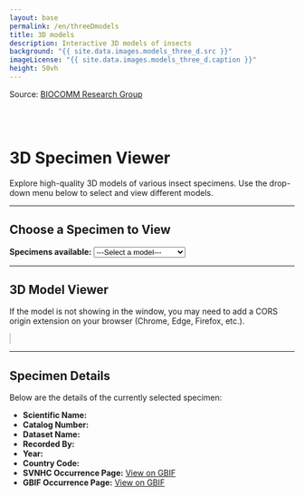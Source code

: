 ```yaml
---
layout: base
permalink: /en/threeDmodels
title: 3D models
description: Interactive 3D models of insects
background: "{{ site.data.images.models_three_d.src }}"
imageLicense: "{{ site.data.images.models_three_d.caption }}"
height: 50vh
---
```


Source: [BIOCOMM Research Group](https://biocommunication.org/en/insects360/3d-scans/)

<br><br>

# 3D Specimen Viewer

Explore high-quality 3D models of various insect specimens. Use the drop-down menu below to select and view different models.

---

## Choose a Specimen to View

<label for="model-selector">**Specimens available:**</label>
<select id="model-selector" onchange="updateModel()">
    <option value="">---Select a model---</option>
    <option value="https://biocommunication.org/filesystems/scans/Hylaeus-cgj-20230823">🐝 Hylaeus nigritus</option>
    <option value="https://biocommunication.org/filesystems/scans/Mosquito-cgj-20240211">🦟 Anopheles gambiae</option>
    <option value="https://biocommunication.org/filesystems/scans/Carabus-cgj-20230823">🪲 Carabus montivagus</option>
    <option value="https://biocommunication.org/filesystems/scans/Cicindela-cgj-20230823">🪲 Cicindela andriana</option>
</select>

---

## 3D Model Viewer

If the model is not showing in the window, you may need to add a CORS origin extension on your browser (Chrome, Edge, Firefox, etc.).

<model-viewer id="dynamic-model-viewer"
              src=""
              shadow-intensity="1" 
              camera-controls="" 
              touch-action="none" 
              interaction-prompt-threshold="500" 
              auto-rotate="" 
              class="js-scan-viewer" 
              ar-status="not-presenting" 
              style="width: 100%; max-width: 100vw; height: 50vh; border: 1px solid #ccc; background-color: #fff;">
</model-viewer>

<script type="module" src="https://unpkg.com/@google/model-viewer/dist/model-viewer.min.js"></script>

---

## Specimen Details

Below are the details of the currently selected specimen:

- **Scientific Name:** <span id="scientificName"></span>
- **Catalog Number:** <span id="catalogNumber"></span>
- **Dataset Name:** <span id="datasetName"></span>
- **Recorded By:** <span id="recordedBy"></span>
- **Year:** <span id="year"></span>
- **Country Code:** <span id="countryCode"></span>
- **SVNHC Occurrence Page:** [View on GBIF](https://svnhc.hp.gbif-staging.org/occurrence/search?entity=3777522425)
- **GBIF Occurrence Page:** [<span id="gbifLink">View on GBIF</span>](#)

<script>
function getModelNameFromURL() {
    const urlParams = new URLSearchParams(window.location.search);
    return urlParams.get('model');
}

function updateModel() {
    const modelSelector = document.getElementById('model-selector');
    const selectedModel = modelSelector.value;
    if (selectedModel) {
        const newUrl = `${window.location.pathname}?model=${selectedModel}`;
        window.history.pushState({ path: newUrl }, '', newUrl);
        const modelViewer = document.getElementById('dynamic-model-viewer');
        const modelSrc = `${selectedModel}.gltf`;
        modelViewer.setAttribute('src', modelSrc);
    }
}

function fetchModelData() {
    const apiUrl = 'https://api.gbif.org/v1/occurrence/3777522425/fragment';
    const gbifBaseUrl = 'https://www.gbif.org/en/occurrence/';

    const occurrenceId = apiUrl.split('/')[5];
    
    fetch(apiUrl)
        .then(response => response.json())
        .then(data => {
            document.getElementById('scientificName').textContent = data.scientificName;
            document.getElementById('catalogNumber').textContent = data.catalogNumber;
            document.getElementById('datasetName').textContent = data.datasetName;
            document.getElementById('recordedBy').textContent = data.recordedBy;
            document.getElementById('year').textContent = data.year;
            document.getElementById('countryCode').textContent = data.countryCode;
            document.getElementById('gbifLink').href = `${gbifBaseUrl}${occurrenceId}`;
        })
        .catch(error => console.error('Error fetching model data:', error));
}

document.addEventListener('DOMContentLoaded', (event) => {
    const modelName = getModelNameFromURL();
    if (modelName) {
        const modelViewer = document.getElementById('dynamic-model-viewer');
        const modelSrc = `${modelName}.gltf`;
        modelViewer.setAttribute('src', modelSrc);
        document.getElementById('model-selector').value = modelName;
    }
    fetchModelData();
});
</script>
